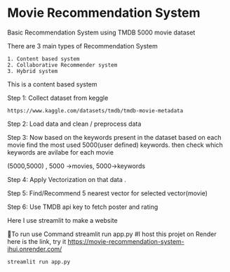 # Movie Recommendation System

Basic Recommendation System using TMDB 5000 movie dataset 


There are 3 main types of Recommendation System

    1. Content based system 
    2. Collaborative Recommender system
    3. Hybrid system

This is a content based system 

Step 1: Collect dataset from keggle

    https://www.kaggle.com/datasets/tmdb/tmdb-movie-metadata

Step 2: Load data and clean / preprocess data 

Step 3: Now based on the keywords present in the dataset based on each movie find the most used 5000(user defined) keywords. then check which keywords are avilabe for each movie

(5000,5000) , 5000 ->movies, 5000->keywords

Step 4: Apply Vectorization on that data .
    
Step 5: Find/Recommend 5 nearest vector for selected vector(movie)

Step 6: Use TMDB api key to fetch poster and rating

Here I use streamlit to make a website

🚀To run use Command
    streamlit run app.py
#I host this projet on Render here is the link, try it
https://movie-recommendation-system-ihui.onrender.com/

    streamlit run app.py
